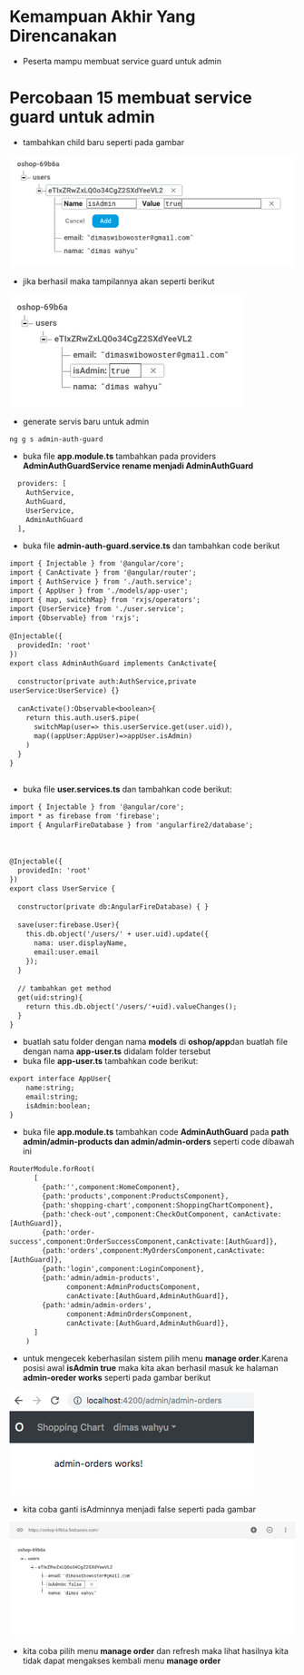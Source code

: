 # Kemampuan Akhir Yang Direncanakan

- Peserta mampu membuat service guard untuk admin

# Percobaan 15 membuat service guard untuk admin

- tambahkan child baru seperti pada gambar

![](image/chapter2/img19.png)

- jika berhasil maka tampilannya akan seperti berikut 

![](image/chapter2/img20.png)

- generate servis baru untuk admin

```
ng g s admin-auth-guard
```

- buka file **app.module.ts** tambahkan pada providers **AdminAuthGuardService rename menjadi AdminAuthGuard**

```
  providers: [
    AuthService,
    AuthGuard,
    UserService,
    AdminAuthGuard
  ],
```
- buka file **admin-auth-guard.service.ts** dan tambahkan code berikut

```
import { Injectable } from '@angular/core';
import { CanActivate } from '@angular/router';
import { AuthService } from './auth.service';
import { AppUser } from './models/app-user';
import { map, switchMap} from 'rxjs/operators';
import {UserService} from './user.service';
import {Observable} from 'rxjs';

@Injectable({
  providedIn: 'root'
})
export class AdminAuthGuard implements CanActivate{

  constructor(private auth:AuthService,private userService:UserService) {}

  canActivate():Observable<boolean>{
    return this.auth.user$.pipe(
      switchMap(user=> this.userService.get(user.uid)),
      map((appUser:AppUser)=>appUser.isAdmin)
    )
  }
}


```

- buka file **user.services.ts** dan tambahkan code berikut:

```
import { Injectable } from '@angular/core';
import * as firebase from 'firebase';
import { AngularFireDatabase } from 'angularfire2/database';



@Injectable({
  providedIn: 'root'
})
export class UserService {

  constructor(private db:AngularFireDatabase) { }

  save(user:firebase.User){
    this.db.object('/users/' + user.uid).update({
      nama: user.displayName,
      email:user.email
    });
  }

  // tambahkan get method
  get(uid:string){
    return this.db.object('/users/'+uid).valueChanges();
  }
}

```

- buatlah satu folder dengan nama **models** di **oshop/app**dan buatlah file dengan nama **app-user.ts** didalam folder tersebut
- buka file **app-user.ts** tambahkan code berikut:

```
export interface AppUser{
    name:string;
    email:string;
    isAdmin:boolean;
}
```
- buka file **app.module.ts** tambahkan code **AdminAuthGuard** pada **path admin/admin-products dan admin/admin-orders** seperti code dibawah ini

```
RouterModule.forRoot(
      [
        {path:'',component:HomeComponent},
        {path:'products',component:ProductsComponent},
        {path:'shopping-chart',component:ShoppingChartComponent},
        {path:'check-out',component:CheckOutComponent, canActivate:[AuthGuard]},
        {path:'order-success',component:OrderSuccessComponent,canActivate:[AuthGuard]},
        {path:'orders',component:MyOrdersComponent,canActivate:[AuthGuard]},
        {path:'login',component:LoginComponent},
        {path:'admin/admin-products',
              component:AdminProductsComponent,
              canActivate:[AuthGuard,AdminAuthGuard]},
        {path:'admin/admin-orders',
              component:AdminOrdersComponent,
              canActivate:[AuthGuard,AdminAuthGuard]},        
      ]
    )
```
- untuk mengecek keberhasilan sistem pilih menu **manage order**.Karena posisi awal **isAdmin true** maka kita akan berhasil masuk ke halaman **admin-oreder works** seperti pada gambar berikut

![](image/chapter2/img21.png)

- kita coba ganti isAdminnya menjadi false seperti pada gambar

![](image/chapter2/img22.png)

- kita coba pilih menu **manage order** dan refresh maka lihat hasilnya kita tidak dapat mengakses kembali menu  **manage order**